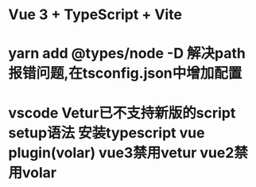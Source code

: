 # Vue 3 + TypeScript + Vite
# yarn add @types/node -D 解决path报错问题,在tsconfig.json中增加配置
<!--   
  // 解析非相对模块名的基准目录
    "baseUrl": "./",
  // 模块名到基于 baseUrl的路径映射的列表。ts文件中使用@
    "paths": {
      "@": ["src"],
      "@/*": ["src/*"]
    } 
-->
# vscode Vetur已不支持新版的script setup语法 安装typescript vue plugin(volar) vue3禁用vetur vue2禁用volar

